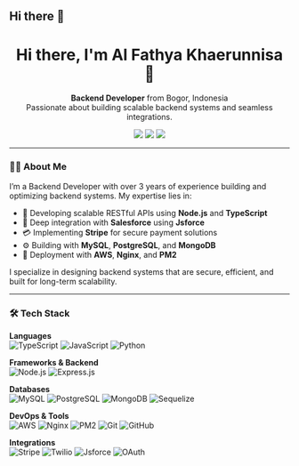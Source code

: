 ## Hi there 👋

<h1 align="center">Hi there, I'm Al Fathya Khaerunnisa 👋</h1>

<p align="center">
  <strong>Backend Developer</strong> from Bogor, Indonesia<br/>
  Passionate about building scalable backend systems and seamless integrations.
</p>

<p align="center">
  <a href="mailto:alfathya.kha01@gmail.com"><img src="https://img.shields.io/badge/email-%23ea4335.svg?style=for-the-badge&logo=gmail&logoColor=white"/></a>
  <a href="https://www.linkedin.com/in/al-fathya-khaerunnisa-2480761b6/"><img src="https://img.shields.io/badge/linkedin-%230077b5.svg?style=for-the-badge&logo=linkedin&logoColor=white"/></a>
  <a href="https://github.com/alfathya"><img src="https://img.shields.io/badge/github-%2312100e.svg?style=for-the-badge&logo=github&logoColor=white"/></a>
</p>

---

### 👩‍💻 About Me
I’m a Backend Developer with over 3 years of experience building and optimizing backend systems. My expertise lies in:

- 🔧 Developing scalable RESTful APIs using **Node.js** and **TypeScript**
- 🔄 Deep integration with **Salesforce** using **Jsforce**
- 💳 Implementing **Stripe** for secure payment solutions
- ⚙️ Building with **MySQL**, **PostgreSQL**, and **MongoDB**
- 🚀 Deployment with **AWS**, **Nginx**, and **PM2**

I specialize in designing backend systems that are secure, efficient, and built for long-term scalability.

---

### 🛠 Tech Stack

**Languages**  
![TypeScript](https://img.shields.io/badge/TypeScript-3178C6?style=for-the-badge&logo=typescript&logoColor=white)
![JavaScript](https://img.shields.io/badge/JavaScript-F7DF1E?style=for-the-badge&logo=javascript&logoColor=black)
![Python](https://img.shields.io/badge/Python-3776AB?style=for-the-badge&logo=python&logoColor=white)

**Frameworks & Backend**  
![Node.js](https://img.shields.io/badge/Node.js-339933?style=for-the-badge&logo=node.js&logoColor=white)
![Express.js](https://img.shields.io/badge/Express.js-000000?style=for-the-badge&logo=express&logoColor=white)

**Databases**  
![MySQL](https://img.shields.io/badge/MySQL-4479A1?style=for-the-badge&logo=mysql&logoColor=white)
![PostgreSQL](https://img.shields.io/badge/PostgreSQL-4169E1?style=for-the-badge&logo=postgresql&logoColor=white)
![MongoDB](https://img.shields.io/badge/MongoDB-47A248?style=for-the-badge&logo=mongodb&logoColor=white)
![Sequelize](https://img.shields.io/badge/Sequelize-52B0E7?style=for-the-badge&logo=sequelize&logoColor=white)

**DevOps & Tools**  
![AWS](https://img.shields.io/badge/AWS-232F3E?style=for-the-badge&logo=amazonaws&logoColor=white)
![Nginx](https://img.shields.io/badge/Nginx-009639?style=for-the-badge&logo=nginx&logoColor=white)
![PM2](https://img.shields.io/badge/PM2-2B037A?style=for-the-badge&logo=pm2&logoColor=white)
![Git](https://img.shields.io/badge/Git-F05032?style=for-the-badge&logo=git&logoColor=white)
![GitHub](https://img.shields.io/badge/GitHub-181717?style=for-the-badge&logo=github&logoColor=white)

**Integrations**  
![Stripe](https://img.shields.io/badge/Stripe-008CDD?style=for-the-badge&logo=stripe&logoColor=white)
![Twilio](https://img.shields.io/badge/Twilio-F22F46?style=for-the-badge&logo=twilio&logoColor=white)
![Jsforce](https://img.shields.io/badge/Jsforce-00A1E0?style=for-the-badge&logo=javascript&logoColor=white)
![OAuth](https://img.shields.io/badge/OAuth-3C5A99?style=for-the-badge&logo=oauth&logoColor=white)


